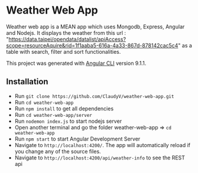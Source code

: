 # Weather Web App

Weather web app is a MEAN app which uses Mongodb, Express, Angular and Nodejs. It displays the weather from this url : "https://data.taipei/opendata/datalist/apiAccess?scope=resourceAquire&rid=1f1aaba5-616a-4a33-867d-878142cac5c4" as a table with search, filter and sort functionalities.

This project was generated with [Angular CLI](https://github.com/angular/angular-cli) version 9.1.1.

## Installation

- Run `git clone https://github.com/ClaudyV/weather-web-app.git`
- Run `cd weather-web-app`
- Run `npm install` to get all dependencies 
- Run `cd weather-web-app/server`
- Run `nodemon index.js` to start nodejs server
- Open another terminal and go the folder weather-web-app => `cd weather-web-app`
- Run `npm start` to start Angular Development Server
- Navigate to `http://localhost:4200/`. The app will automatically reload if you change any of the source files.
- Navigate to `http://localhost:4200/api/weather-info` to see the REST api


